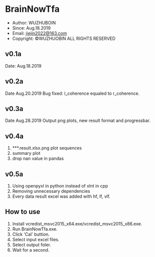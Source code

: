 # BrainNowTfa

* Author: WUZHUBOIN
* Since: Aug.18.2019
* Email: jiejin2022@163.com
* Copyright: &copy;WUZHUOBIN ALL RIGHTS RESERVED

## v0.1a
   Date: Aug.18.2019

## v0.2a
   Date Aug.20.2019
   Bug fixed: l_coherence equaled to r_coherence.

## v0.3a
  Date Aug.28.2019
  Output png plots, new result format and progressbar.

## v0.4a
  1. ***.result.xlsx.png plot sequences
  2. summary plot
  3. drop nan value in pandas

## v0.5a
  1. Using openpyxl in python instead of xlnt in cpp
  2. Removing unnecessary dependencies
  3. Every data result excel was added with hf, lf, vlf.

## How to use
1. Install vcredist_msvc2015_x64.exe/vcredist_msvc2015_x86.exe.
2. Run BrainNowTfa.exe.
3. Click 'Cal' buttion.
4. Select input excel files.
5. Select output foler.
6. Wait for a second.
